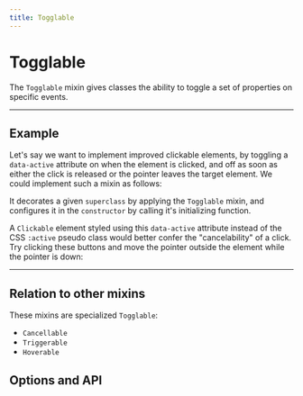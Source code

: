 ```yaml
---
title: Togglable
---
```


<script lang="ts">
	import Highlighter from "$components/Highlighter.svelte";
</script>

# Togglable

The `Togglable` mixin gives classes the ability to toggle a set of properties on specific events.

---

## Example

Let's say we want to implement improved clickable elements, by toggling a `data-active` attribute on when the element is clicked, and off as soon as either the click is released or the pointer leaves the target element. We could implement such a mixin as follows:

<Highlighter code="example.svelte.ts" />

It decorates a given `superclass` by applying the `Togglable` mixin, and configures it in the `constructor` by calling it's initializing function.

A `Clickable` element styled using this `data-active` attribute instead of the CSS `:active` pseudo class would better confer the "cancelability" of a click. Try clicking these buttons and move the pointer outside the element while the pointer is down:

---

## Relation to other mixins

These mixins are specialized `Togglable`:
- `Cancellable`
- `Triggerable`
- `Hoverable`

## Options and API

<API file="togglable.svelte.ts" type="TogglableOptions" bindable={true} defaults={true}/>